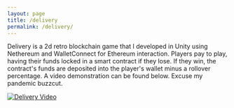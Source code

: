 ```yaml
---
layout: page
title: /delivery
permalink: /delivery/
---
```


Delivery is a 2d retro blockchain game that I developed in Unity using Nethereum and WalletConnect for Ethereum interaction. Players pay to play, having their funds locked in a smart contract if they lose. If they win, the contract's funds are deposited into the player's wallet minus a rollover percentage. A video demonstration can be found below. Excuse my pandemic buzzcut.

[![Delivery Video](https://img.youtube.com/vi/oru4SNJuhCo/1.jpg)](https://www.youtube.com/watch?v=oru4SNJuhCo)
